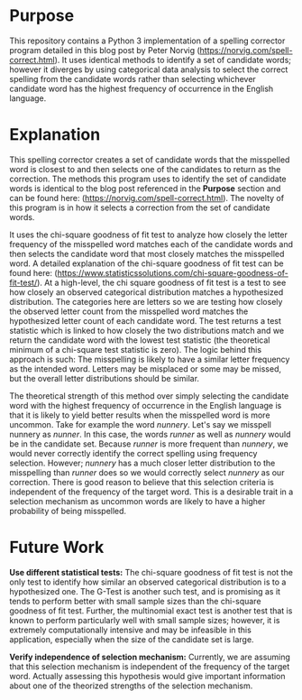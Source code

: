 # Purpose
This repository contains a Python 3 implementation of a spelling corrector program detailed in this blog post by Peter Norvig (https://norvig.com/spell-correct.html). It uses identical methods to identify a set of candidate words; however it diverges by using categorical data analysis to select the correct spelling from the candidate words rather than selecting whichever candidate word has the highest frequency of occurrence in the English language. 

# Explanation
This spelling corrector creates a set of candidate words that the misspelled word is closest to and then selects one of the candidates to return as the correction. The methods this program uses to identify the set of candidate words is identical to the blog post referenced in the **Purpose** section and can be found here: (https://norvig.com/spell-correct.html). The novelty of this program is in how it selects a correction from the set of candidate words. 

It uses the chi-square goodness of fit test to analyze how closely the letter frequency of the misspelled word matches each of the candidate words and then selects the candidate word that most closely matches the misspelled word. A detailed explanation of the chi-square goodness of fit test can be found here: (https://www.statisticssolutions.com/chi-square-goodness-of-fit-test/). At a high-level, the chi square goodness of fit test is a test to see how closely an observed categorical distribution matches a hypothesized distribution. The categories here are letters so we are testing how closely the observed letter count from the misspelled word matches the hypothesized letter count of each candidate word. The test returns a test statistic which is linked to how closely the two distributions match and we return the candidate word with the lowest test statistic (the theoretical minimum of a chi-square test statistic is zero). The logic behind this approach is such: The misspelling is likely to have a similar letter frequency as the intended word. Letters may be misplaced or some may be missed, but the overall letter distributions should be similar. 

The theoretical strength of this method over simply selecting the candidate word with the highest frequency of occurrence in the English language is that it is likely to yield better results when the misspelled word is more uncommon. Take for example the word *nunnery*. Let's say we misspell nunnery as *nunner*. In this case, the words *runner* as well as *nunnery* would be in the candidate set. Because *runner* is more frequent than *nunnery*, we would never correctly identify the correct spelling using frequency selection. However; *nunnery* has a much closer letter distribution to the misspelling than *runner* does so we would correctly select *nunnery* as our correction. There is good reason to believe that this selection criteria is independent of the frequency of the target word. This is a desirable trait in a selection mechanism as uncommon words are likely to have a higher probability of being misspelled.

# Future Work
**Use different statistical tests:** The chi-square goodness of fit test is not the only test to identify how similar an observed categorical distribution is to a hypothesized one. The G-Test is another such test, and is promising as it tends to perform better with small sample sizes than the chi-square goodness of fit test. Further, the multinomial exact test is another test that is known to perform particularly well with small sample sizes; however, it is extremely computationally intensive and may be infeasible in this application, especially when the size of the candidate set is large.

**Verify independence of selection mechanism:** Currently, we are assuming that this selection mechanism is independent of the frequency of the target word. Actually assessing this hypothesis would give important information about one of the theorized strengths of the selection mechanism.


